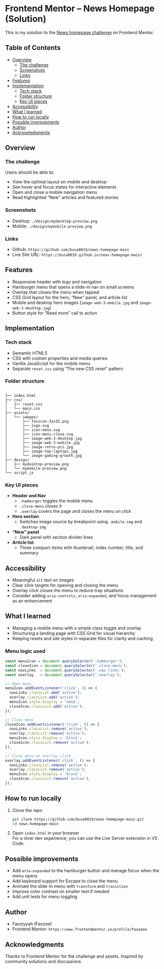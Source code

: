 # Frontend Mentor – News Homepage (Solution)

This is my solution to the [News homepage challenge](https://www.frontendmentor.io/challenges/news-homepage-H6SWTa1MFl) on Frontend Mentor.

## Table of Contents
- [Overview](#overview)
  - [The challenge](#the-challenge)
  - [Screenshots](#screenshots)
  - [Links](#links)
- [Features](#features)
- [Implementation](#implementation)
  - [Tech stack](#tech-stack)
  - [Folder structure](#folder-structure)
  - [Key UI pieces](#key-ui-pieces)
- [Accessibility](#accessibility)
- [What I learned](#what-i-learned)
- [How to run locally](#how-to-run-locally)
- [Possible improvements](#possible-improvements)
- [Author](#author)
- [Acknowledgments](#acknowledgments)

## Overview

### The challenge
Users should be able to:
- View the optimal layout on mobile and desktop
- See hover and focus states for interactive elements
- Open and close a mobile navigation menu
- Read highlighted “New” articles and featured stories

### Screenshots
- Desktop: `./design/mydesktop-preview.png`
- Mobile:  `./design/mymobile-preview.png`



### Links
- Github: `https://github.com/busa0019/news-homepage-main`
- Live Site URL: `https://busa0019.github.io/news-homepage-main/`

## Features
- Responsive header with logo and navigation
- Hamburger menu that opens a slide-in nav on small screens
- Overlay that closes the menu when tapped
- CSS Grid layout for the hero, “New” panel, and article list
- Mobile and desktop hero images (`image-web-3-mobile.jpg` and `image-web-3-desktop.jpg`)
- Button style for “Read more” call to action

## Implementation

### Tech stack
- Semantic HTML5
- CSS with custom properties and media queries
- Vanilla JavaScript for the mobile menu
- Separate `reset.css` using “The new CSS reset” pattern

### Folder structure
```
.
├── index.html
├── css/
│   ├── reset.css
│   └── main.css
├── assets/
│   └── images/
│       ├── favicon-32x32.png
│       ├── logo.svg
│       ├── icon-menu.svg
│       ├── icon-menu-close.svg
│       ├── image-web-3-desktop.jpg
│       ├── image-web-3-mobile.jpg
│       ├── image-retro-pcs.jpg
│       ├── image-top-laptops.jpg
│       └── image-gaming-growth.jpg
├── design/
│   ├── mydesktop-preview.png      
│   └── mymobile-preview.png         
└── script.js
```

### Key UI pieces
- **Header and Nav**
  - `.hamburger` toggles the mobile menu
  - `.close-menu` closes it
  - `.overlay` covers the page and closes the menu on click
- **Hero section**
  - Switches image source by breakpoint using `.mobile-img` and `.desktop-img`
- **“New” panel**
  - Dark panel with section divider lines
- **Article list**
  - Three compact items with thumbnail, index number, title, and summary

## Accessibility
- Meaningful `alt` text on images
- Clear click targets for opening and closing the menu
- Overlay click closes the menu to reduce trap situations
- Consider adding `aria-controls`, `aria-expanded`, and focus management as an enhancement

## What I learned
- Managing a mobile menu with a simple class toggle and overlay
- Structuring a landing page with CSS Grid for visual hierarchy
- Keeping resets and site styles in separate files for clarity and caching

### Menu logic used
```js
const menuIcon = document.querySelector('.hamburger');
const closeIcon = document.querySelector('.close-menu');
const navLinks  = document.querySelector('.nav-links');
const overlay   = document.querySelector('.overlay');

// Open menu
menuIcon.addEventListener('click', () => {
  navLinks.classList.add('active');
  overlay.classList.add('active');
  menuIcon.style.display = 'none';
  closeIcon.classList.add('active');
});

// Close menu
closeIcon.addEventListener('click', () => {
  navLinks.classList.remove('active');
  overlay.classList.remove('active');
  menuIcon.style.display = 'block';
  closeIcon.classList.remove('active');
});

// Close menu on overlay click
overlay.addEventListener('click', () => {
  navLinks.classList.remove('active');
  overlay.classList.remove('active');
  menuIcon.style.display = 'block';
  closeIcon.classList.remove('active');
});
```

## How to run locally
1. Clone the repo
   ```bash
   git clone https://github.com/busa0019/news-homepage-main.git
   cd news-homepage-main
   ```
2. Open `index.html` in your browser  
   For a nicer dev experience, you can use the Live Server extension in VS Code.

## Possible improvements
- Add `aria-expanded` to the hamburger button and manage focus when the menu opens
- Add keyboard support for Escape to close the menu
- Animate the slide-in menu with `transform` and `transition`
- Improve color contrast on smaller text if needed
- Add unit tests for menu toggling

## Author
- Faoziyyah (Faozee)
- Frontend Mentor: `https://www.frontendmentor.io/profile/Faozeee`

## Acknowledgments
Thanks to Frontend Mentor for the challenge and assets. Inspired by community solutions and discussions.
